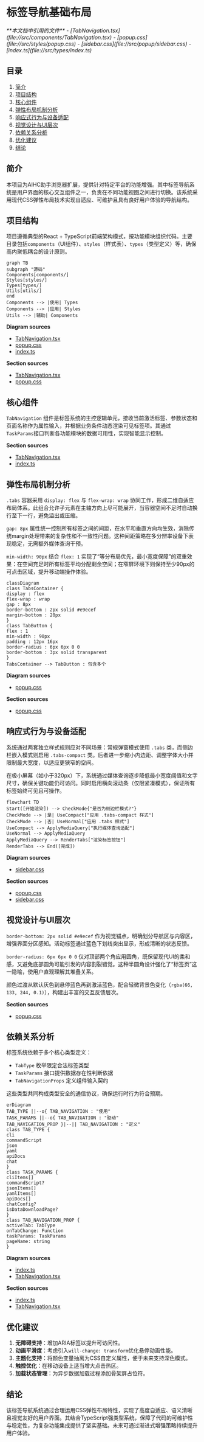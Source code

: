 # 标签导航基础布局

<cite>
**本文档中引用的文件**
- [TabNavigation.tsx](file://src/components/TabNavigation.tsx)
- [popup.css](file://src/styles/popup.css)
- [sidebar.css](file://src/popup/sidebar.css)
- [index.ts](file://src/types/index.ts)
</cite>

## 目录
1. [简介](#简介)
2. [项目结构](#项目结构)
3. [核心组件](#核心组件)
4. [弹性布局机制分析](#弹性布局机制分析)
5. [响应式行为与设备适配](#响应式行为与设备适配)
6. [视觉设计与UI层次](#视觉设计与ui层次)
7. [依赖关系分析](#依赖关系分析)
8. [优化建议](#优化建议)
9. [结论](#结论)

## 简介
本项目为AIHC助手浏览器扩展，提供针对特定平台的功能增强。其中标签导航系统是用户界面的核心交互组件之一，负责在不同功能视图之间进行切换。该系统采用现代CSS弹性布局技术实现自适应、可维护且具有良好用户体验的导航结构。

## 项目结构
项目遵循典型的React + TypeScript前端架构模式，按功能模块组织代码。主要目录包括`components`（UI组件）、`styles`（样式表）、`types`（类型定义）等，确保高内聚低耦合的设计原则。

```mermaid
graph TB
subgraph "源码"
Components[components/]
Styles[styles/]
Types[types/]
Utils[utils/]
end
Components --> |使用| Types
Components --> |应用| Styles
Utils --> |辅助| Components
```

**Diagram sources**
- [TabNavigation.tsx](file://src/components/TabNavigation.tsx)
- [popup.css](file://src/styles/popup.css)
- [index.ts](file://src/types/index.ts)

**Section sources**
- [TabNavigation.tsx](file://src/components/TabNavigation.tsx)
- [popup.css](file://src/styles/popup.css)

## 核心组件
`TabNavigation` 组件是标签系统的主控逻辑单元，接收当前激活标签、参数状态和页面名称作为属性输入，并根据业务条件动态渲染可见标签项。其通过`TaskParams`接口判断各功能模块的数据可用性，实现智能显示控制。

**Section sources**
- [TabNavigation.tsx](file://src/components/TabNavigation.tsx#L3-L88)
- [index.ts](file://src/types/index.ts#L12-L73)

## 弹性布局机制分析
`.tabs` 容器采用 `display: flex` 与 `flex-wrap: wrap` 协同工作，形成二维自适应布局体系。此组合允许子元素在主轴方向上尽可能展开，当容器空间不足时自动换行至下一行，避免溢出或压缩。

`gap: 8px` 属性统一控制所有标签之间的间距，在水平和垂直方向均生效，消除传统margin处理带来的复杂性和不一致性问题。这种间距策略在多分辨率设备下表现稳定，无需额外媒体查询干预。

`min-width: 90px` 结合 `flex: 1` 实现了“等分布局优先，最小宽度保障”的双重效果：在空间充足时所有标签平均分配剩余空间；在窄屏环境下则保持至少90px的可点击区域，提升移动端操作体验。

```mermaid
classDiagram
class TabsContainer {
display : flex
flex-wrap : wrap
gap : 8px
border-bottom : 2px solid #e9ecef
margin-bottom : 20px
}
class TabButton {
flex : 1
min-width : 90px
padding : 12px 16px
border-radius : 6px 6px 0 0
border-bottom : 3px solid transparent
}
TabsContainer --> TabButton : 包含多个
```

**Diagram sources**
- [popup.css](file://src/styles/popup.css#L555-L584)

**Section sources**
- [popup.css](file://src/styles/popup.css#L555-L584)

## 响应式行为与设备适配
系统通过两套独立样式规则应对不同场景：常规弹窗模式使用 `.tabs` 类，而侧边栏嵌入模式则启用 `.tabs-compact` 类。后者进一步缩小内边距、调整字体大小并限制最大宽度，以适应更狭窄的空间。

在极小屏幕（如小于320px）下，系统通过媒体查询逐步降低最小宽度阈值和文字尺寸，确保关键功能仍可访问。同时启用横向滚动条（仅限紧凑模式），保证所有标签始终可见且可操作。

```mermaid
flowchart TD
Start([开始渲染]) --> CheckMode{"是否为侧边栏模式?"}
CheckMode --> |是| UseCompact["应用 .tabs-compact 样式"]
CheckMode --> |否| UseNormal["应用 .tabs 样式"]
UseCompact --> ApplyMediaQuery["执行媒体查询适配"]
UseNormal --> ApplyMediaQuery
ApplyMediaQuery --> RenderTabs["渲染标签按钮"]
RenderTabs --> End([完成])
```

**Diagram sources**
- [sidebar.css](file://src/popup/sidebar.css#L448-L533)

**Section sources**
- [popup.css](file://src/styles/popup.css#L555-L584)
- [sidebar.css](file://src/popup/sidebar.css#L448-L533)

## 视觉设计与UI层次
`border-bottom: 2px solid #e9ecef` 作为视觉锚点，明确划分导航区与内容区，增强界面分区感知。活动标签通过蓝色下划线突出显示，形成清晰的状态反馈。

`border-radius: 6px 6px 0 0` 仅对顶部两个角应用圆角，既保留现代UI的柔和感，又避免底部圆角可能引发的内容割裂错觉。这种半圆角设计强化了“标签页”这一隐喻，使用户直观理解其堆叠关系。

颜色过渡从默认灰色到悬停蓝色再到激活蓝色，配合轻微背景色变化（`rgba(66, 133, 244, 0.1)`），构建出丰富的交互反馈层次。

**Section sources**
- [popup.css](file://src/styles/popup.css#L555-L584)

## 依赖关系分析
标签系统依赖于多个核心类型定义：
- `TabType` 枚举限定合法标签类型
- `TaskParams` 接口提供数据存在性判断依据
- `TabNavigationProps` 定义组件输入契约

这些类型共同构成类型安全的通信协议，确保运行时行为符合预期。

```mermaid
erDiagram
TAB_TYPE ||--o{ TAB_NAVIGATION : "使用"
TASK_PARAMS ||--o{ TAB_NAVIGATION : "驱动"
TAB_NAVIGATION_PROP }|--|| TAB_NAVIGATION : "定义"
class TAB_TYPE {
cli
commandScript
json
yaml
apiDocs
chat
}
class TASK_PARAMS {
cliItems[]
commandScript?
jsonItems[]
yamlItems[]
apiDocs[]
chatConfig?
isDataDownloadPage?
}
class TAB_NAVIGATION_PROP {
activeTab: TabType
onTabChange: Function
taskParams: TaskParams
pageName: string
}
```

**Diagram sources**
- [index.ts](file://src/types/index.ts#L12-L73)
- [TabNavigation.tsx](file://src/components/TabNavigation.tsx#L3-L8)

**Section sources**
- [index.ts](file://src/types/index.ts#L12-L73)
- [TabNavigation.tsx](file://src/components/TabNavigation.tsx#L3-L8)

## 优化建议
1. **无障碍支持**：增加ARIA标签以提升可访问性。
2. **动画平滑度**：考虑引入`will-change: transform`优化悬停动画性能。
3. **主题化支持**：将颜色变量抽离为CSS自定义属性，便于未来支持深色模式。
4. **触控优化**：在移动设备上适当增大点击热区。
5. **加载状态管理**：为异步数据加载过程添加骨架屏占位符。

## 结论
该标签导航系统通过合理运用CSS弹性布局特性，实现了高度自适应、语义清晰且视觉友好的用户界面。其结合TypeScript强类型系统，保障了代码的可维护性与稳定性，为复杂功能集成提供了坚实基础。未来可通过渐进式增强策略持续提升用户体验。